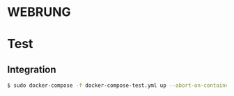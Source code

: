 # WEBRUNG

# Test

## Integration

```bash
$ sudo docker-compose -f docker-compose-test.yml up --abort-on-container-exit
```